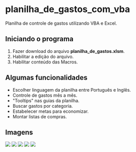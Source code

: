 # planilha_de_gastos_com_vba
Planilha de controle de gastos utilizando VBA e Excel.

## Iniciando o programa
1. Fazer download do arquivo <b>planilha_de_gastos.xlsm</b>.
2. Habilitar a edição do arquivo.
3. Habilitar conteúdo das Macros.

## Algumas funcionalidades
- Escolher linguagem da planilha entre Português e Inglês.
- Controle de gastos mês a mês.
- "Tooltips" nas guias da planilha.
- Buscar gastos por categoria.
- Estabelecer metas para economizar.
- Montar listas de compras.


## Imagens

<img src="https://i.imgur.com/vE92RPc.png">
<img src="https://i.imgur.com/K1otQB5.png"> 
<img src="https://i.imgur.com/Ru1yAyU.png">
<img src="https://i.imgur.com/xyhGSmj.png">
<img src="https://i.imgur.com/fUF1ovt.png">
